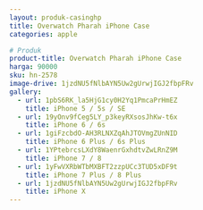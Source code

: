 ```yaml
---
layout: produk-casinghp
title: Overwatch Pharah iPhone Case
categories: apple

# Produk
product-title: Overwatch Pharah iPhone Case
harga: 90000
sku: hn-2578
image-drive: 1jzdNU5fNlbAYN5Uw2gUrwjIGJ2fbpFRv
gallery:
  - url: 1pbS6RK_la5HjG1cy0H2Yq1PmcaPrHmEZ
    title: iPhone 5 / 5s / SE
  - url: 19yOnv9fCeg5LY_p3keyRXsosJhKw-t6x
    title: iPhone 6 / 6s
  - url: 1giFzcbdO-AH3RLNXZqAhJTOVmgZUnNID
    title: iPhone 6 Plus / 6s Plus
  - url: 1YPtebrcsLXdY8WaenrGxhdtvZwLRnZ9M
    title: iPhone 7 / 8
  - url: 1yFwVXRbWTbMXBFT2zzpUCc3TUD5xDF9t
    title: iPhone 7 Plus / 8 Plus
  - url: 1jzdNU5fNlbAYN5Uw2gUrwjIGJ2fbpFRv
    title: iPhone X
---
```

